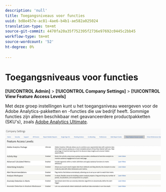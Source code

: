 ```yaml
---
description: 'null'
title: Toegangsniveaus voor functies
uuid: bd8e457e-ac81-4ae6-b4b1-ae582a025024
translation-type: tm+mt
source-git-commit: 4470fa20a35f752395f2736e97692c0445c2bb45
workflow-type: tm+mt
source-wordcount: '52'
ht-degree: 0%

---
```



# Toegangsniveaus voor functies

**[!UICONTROL Admin]** > **[!UICONTROL Company Settings]** > **[!UICONTROL View Feature Access Levels]**

Met deze groep instellingen kunt u het toegangsniveau weergeven voor de Adobe Analytics-pakketten en -functies die uw bedrijf heeft. Sommige functies zijn alleen beschikbaar met geavanceerdere productpakketten (SKU&#39;s), zoals [Adobe Analytics Ultimate](https://www.adobe.com/data-analytics-cloud/analytics/ultimate.html).

![](assets/feature-access-levels.png)

